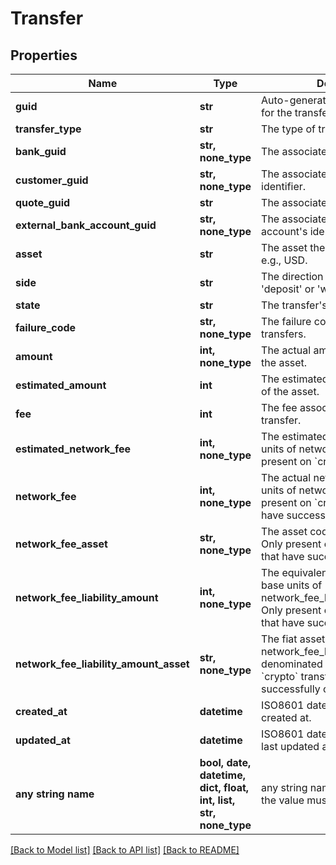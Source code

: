 # Transfer


## Properties
Name | Type | Description | Notes
------------ | ------------- | ------------- | -------------
**guid** | **str** | Auto-generated unique identifier for the transfer. | [optional] 
**transfer_type** | **str** | The type of transfer. | [optional] 
**bank_guid** | **str, none_type** | The associated bank&#39;s identifier. | [optional] 
**customer_guid** | **str, none_type** | The associated customer&#39;s identifier. | [optional] 
**quote_guid** | **str** | The associated quote&#39;s identifier. | [optional] 
**external_bank_account_guid** | **str, none_type** | The associated external bank account&#39;s identifier. | [optional] 
**asset** | **str** | The asset the transfer is related to, e.g., USD. | [optional] 
**side** | **str** | The direction of the quote: &#39;deposit&#39; or &#39;withdrawal&#39;. | [optional] 
**state** | **str** | The transfer&#39;s state | [optional] 
**failure_code** | **str, none_type** | The failure code for failed transfers. | [optional] 
**amount** | **int, none_type** | The actual amount in base units of the asset. | [optional] 
**estimated_amount** | **int** | The estimated amount in base units of the asset. | [optional] 
**fee** | **int** | The fee associated with the transfer. | [optional] 
**estimated_network_fee** | **int, none_type** | The estimated network fee in base units of network_fee_asset. Only present on &#x60;crypto&#x60; transfers. | [optional] 
**network_fee** | **int, none_type** | The actual network fee in base units of network_fee_asset. Only present on &#x60;crypto&#x60; transfers that have successfully completed. | [optional] 
**network_fee_asset** | **str, none_type** | The asset code of the network fee. Only present on &#x60;crypto&#x60; transfers that have successfully completed. | [optional] 
**network_fee_liability_amount** | **int, none_type** | The equivalent fiat network fee in base units of network_fee_liability_amount_asset. Only present on &#x60;crypto&#x60; transfers that have successfully completed. | [optional] 
**network_fee_liability_amount_asset** | **str, none_type** | The fiat asset the network_fee_liability_amount is denominated in. Only present on &#x60;crypto&#x60; transfers that have successfully completed. | [optional] 
**created_at** | **datetime** | ISO8601 datetime the bank was created at. | [optional] 
**updated_at** | **datetime** | ISO8601 datetime the trade was last updated at. | [optional] 
**any string name** | **bool, date, datetime, dict, float, int, list, str, none_type** | any string name can be used but the value must be the correct type | [optional]

[[Back to Model list]](../README.md#documentation-for-models) [[Back to API list]](../README.md#documentation-for-api-endpoints) [[Back to README]](../README.md)


